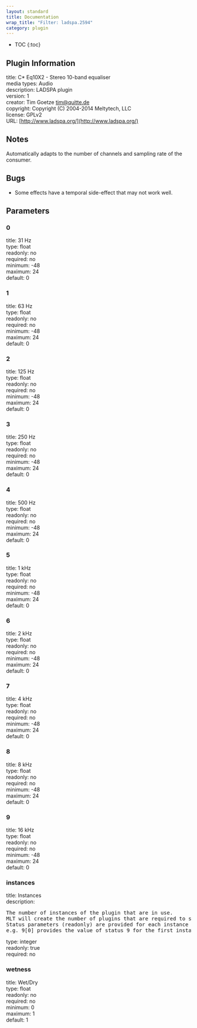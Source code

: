 ```yaml
---
layout: standard
title: Documentation
wrap_title: "Filter: ladspa.2594"
category: plugin
---
```

* TOC
{:toc}

## Plugin Information

title: C* Eq10X2 - Stereo 10-band equaliser  
media types:
Audio  
description: LADSPA plugin  
version: 1  
creator: Tim Goetze <tim@quitte.de>  
copyright: Copyright (C) 2004-2014 Meltytech, LLC  
license: GPLv2  
URL: [http://www.ladspa.org/](http://www.ladspa.org/)  

## Notes

Automatically adapts to the number of channels and sampling rate of the consumer.

## Bugs

* Some effects have a temporal side-effect that may not work well.


## Parameters

### 0

title: 31 Hz    
type: float  
readonly: no  
required: no  
minimum: -48  
maximum: 24  
default: 0  

### 1

title: 63 Hz    
type: float  
readonly: no  
required: no  
minimum: -48  
maximum: 24  
default: 0  

### 2

title: 125 Hz    
type: float  
readonly: no  
required: no  
minimum: -48  
maximum: 24  
default: 0  

### 3

title: 250 Hz    
type: float  
readonly: no  
required: no  
minimum: -48  
maximum: 24  
default: 0  

### 4

title: 500 Hz    
type: float  
readonly: no  
required: no  
minimum: -48  
maximum: 24  
default: 0  

### 5

title: 1 kHz    
type: float  
readonly: no  
required: no  
minimum: -48  
maximum: 24  
default: 0  

### 6

title: 2 kHz    
type: float  
readonly: no  
required: no  
minimum: -48  
maximum: 24  
default: 0  

### 7

title: 4 kHz    
type: float  
readonly: no  
required: no  
minimum: -48  
maximum: 24  
default: 0  

### 8

title: 8 kHz    
type: float  
readonly: no  
required: no  
minimum: -48  
maximum: 24  
default: 0  

### 9

title: 16 kHz    
type: float  
readonly: no  
required: no  
minimum: -48  
maximum: 24  
default: 0  

### instances

title: Instances    
description:
<pre>
The number of instances of the plugin that are in use.
MLT will create the number of plugins that are required to support the number of audio channels.
Status parameters (readonly) are provided for each instance and are accessed by specifying the instance number after the identifier (starting at zero).
e.g. 9[0] provides the value of status 9 for the first instance.
</pre>
type: integer  
readonly: true  
required: no  

### wetness

title: Wet/Dry    
type: float  
readonly: no  
required: no  
minimum: 0  
maximum: 1  
default: 1  

